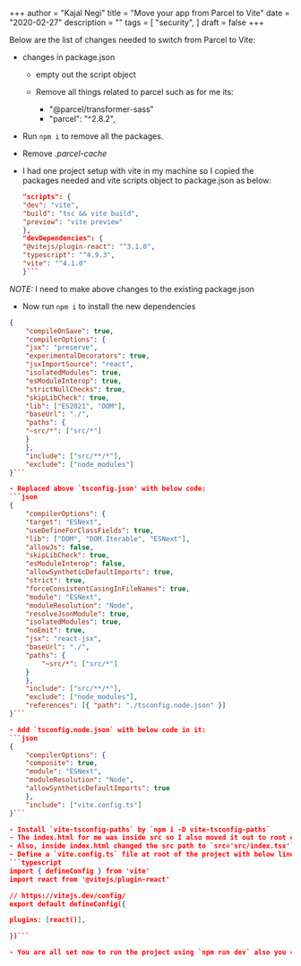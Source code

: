 +++
author = "Kajal Negi"
title = "Move your app from Parcel to Vite"
date = "2020-02-27"
description = ""
tags = [
    "security",
]
draft = false
+++

Below are the list of changes needed to switch from Parcel to Vite:

- changes in package.json

	* empty out the script object
	* Remove all things related to parcel such as for me its:

		* "@parcel/transformer-sass"
		* "parcel": "^2.8.2",

- Run `npm i` to remove all the packages.
- Remove *.parcel-cache*
- I had one project setup with vite in my machine so I copied the packages needed and vite scripts object to package.json as below:
	```json
	"scripts": {
	"dev": "vite",
	"build": "tsc && vite build",
	"preview": "vite preview"
	},
	"devDependencies": {
	"@vitejs/plugin-react": "^3.1.0",
	"typescript": "^4.9.3",
	"vite": "^4.1.0"
	}```

*NOTE:* I need to make above changes to the existing package.json

- Now run `npm i` to install the new dependencies
```json
{
	"compileOnSave": true,
	"compilerOptions": {
	"jsx": "preserve",
	"experimentalDecorators": true,
	"jsxImportSource": "react",
	"isolatedModules": true,
	"esModuleInterop": true,
	"strictNullChecks": true,
	"skipLibCheck": true,
	"lib": ["ES2021", "DOM"],
	"baseUrl": "./",
	"paths": {
	"~src/*": ["src/*"]
	}
	},
	"include": ["src/**/*"],
	"exclude": ["node_modules"]
}```

- Replaced above `tsconfig.json' with below code:
```json
{
	"compilerOptions": {
	"target": "ESNext",
	"useDefineForClassFields": true,
	"lib": ["DOM", "DOM.Iterable", "ESNext"],
	"allowJs": false,
	"skipLibCheck": true,
	"esModuleInterop": false,
	"allowSyntheticDefaultImports": true,
	"strict": true,
	"forceConsistentCasingInFileNames": true,
	"module": "ESNext",
	"moduleResolution": "Node",
	"resolveJsonModule": true,
	"isolatedModules": true,
	"noEmit": true,
	"jsx": "react-jsx",
	"baseUrl": "./",
	"paths": {
		"~src/*": ["src/*"]
	}
	},
	"include": ["src/**/*"],
	"exclude": ["node_modules"],
	"references": [{ "path": "./tsconfig.node.json" }]
}```

- Add `tsconfig.node.json` with below code in it:
```json
{
	"compilerOptions": {
	"composite": true,
	"module": "ESNext",
	"moduleResolution": "Node",
	"allowSyntheticDefaultImports": true
	},
	"include": ["vite.config.ts"]
}```

- Install `vite-tsconfig-paths` by `npm i -D vite-tsconfig-paths`
- The index.html for me was inside src so I also moved it out to root of my ui project.
- Also, inside index.html changed the src path to `src='src/index.tsx'`
- Define a `vite.config.ts` file at root of the project with below lines in it:
```typescript
import { defineConfig } from 'vite'
import react from '@vitejs/plugin-react'

// https://vitejs.dev/config/
export default defineConfig({

plugins: [react()],

})```

- You are all set now to run the project using `npm run dev` also you can test it with `npm run build`.